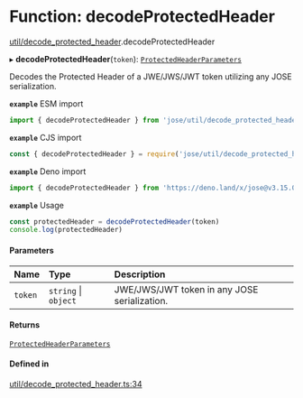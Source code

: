 # Function: decodeProtectedHeader

[util/decode_protected_header](../modules/util_decode_protected_header.md).decodeProtectedHeader

▸ **decodeProtectedHeader**(`token`): [`ProtectedHeaderParameters`](../types/util_decode_protected_header.ProtectedHeaderParameters.md)

Decodes the Protected Header of a JWE/JWS/JWT token utilizing any JOSE serialization.

**`example`** ESM import
```js
import { decodeProtectedHeader } from 'jose/util/decode_protected_header'
```

**`example`** CJS import
```js
const { decodeProtectedHeader } = require('jose/util/decode_protected_header')
```

**`example`** Deno import
```js
import { decodeProtectedHeader } from 'https://deno.land/x/jose@v3.15.0/util/decode_protected_header.ts'
```

**`example`** Usage
```js
const protectedHeader = decodeProtectedHeader(token)
console.log(protectedHeader)
```

#### Parameters

| Name | Type | Description |
| :------ | :------ | :------ |
| `token` | `string` \| `object` | JWE/JWS/JWT token in any JOSE serialization. |

#### Returns

[`ProtectedHeaderParameters`](../types/util_decode_protected_header.ProtectedHeaderParameters.md)

#### Defined in

[util/decode_protected_header.ts:34](https://github.com/panva/jose/blob/v3.15.0/src/util/decode_protected_header.ts#L34)
